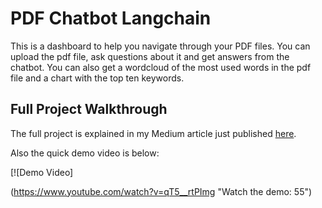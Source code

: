 # PDF Chatbot Langchain
This is a dashboard to help you navigate through your PDF files. You can upload the pdf file, ask questions about it and get answers from the chatbot. You can also get a wordcloud of the most used words in the pdf file and a chart with the top ten keywords.

## Full Project Walkthrough

The full project is explained in my Medium article just published [here](https://medium.com/data-and-beyond/smart-chatbot-dashboard-for-pdfs-fb7ad5fff937).

Also the quick demo video is below:

[![Demo Video]

(https://www.youtube.com/watch?v=qT5__rtPImg "Watch the demo: 55")


